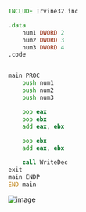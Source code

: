 ```asm
INCLUDE Irvine32.inc

.data
    num1 DWORD 2
    num2 DWORD 3
    num3 DWORD 4
.code


main PROC
    push num1
    push num2
    push num3

    pop eax
    pop ebx
    add eax, ebx
    
    pop ebx
    add eax, ebx

    call WriteDec
exit
main ENDP
END main
```
![image](https://github.com/user-attachments/assets/53ff5c2c-8fef-4a23-b637-a1faf405cdde)
